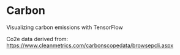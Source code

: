 # Carbon
Visualizing carbon emissions with TensorFlow

Co2e data derived from: 
https://www.cleanmetrics.com/carbonscopedata/browsepcli.aspx
